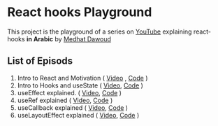 # React hooks Playground

This project is the playground of a series on [YouTube](https://www.youtube.com/channel/UCzve9ZBBT6_Nt_3j-qHyheQ) explaining react-hooks **in Arabic** by [Medhat Dawoud](http://twitter.com/med7atdawoud)

## List of Episods

1. Intro to React and Motivation ( [Video](https://www.youtube.com/watch?v=xPGRG_DcBbo&list=PLANjs1H0YEnRE78sLw6vd_4LXoPg5enIM&index=2&t=0s) , [Code](https://github.com/medhatdawoud/react-hooks-playground/tree/26e921b50e3b3ba0d1b6c0a0364ec3841ada7a6f/src) )
2. Intro to Hooks and useState ( [Video](https://www.youtube.com/watch?v=_Ko1xWnZBOQ), [Code](https://github.com/medhatdawoud/react-hooks-playground/tree/00a3015eca8c61b075df24762210eb656acbe893/src) )
3. useEffect explained. ( [Video](https://www.youtube.com/watch?v=C8B0-Npmo_c), [Code](https://github.com/medhatdawoud/react-hooks-playground/tree/2c840371389fced59762944bd249f87430825cc8/src) )
4. useRef explained ( [Video](https://www.youtube.com/watch?v=-df8TooNQvQ), [Code](https://github.com/medhatdawoud/react-hooks-playground/tree/dd2441f381a27266aa2bef0967e8355ee7aee923) )
5. useCallback explained ( [Video](https://www.youtube.com/watch?v=9kVMxncG-tU), [Code](https://github.com/medhatdawoud/react-hooks-playground/tree/e0d0301559973b99ba36415fbbaa313a6590a910) )
6. useLayoutEffect explained ( [Video](https://www.youtube.com/watch?v=AExu1ue-EaE), [Code]() )